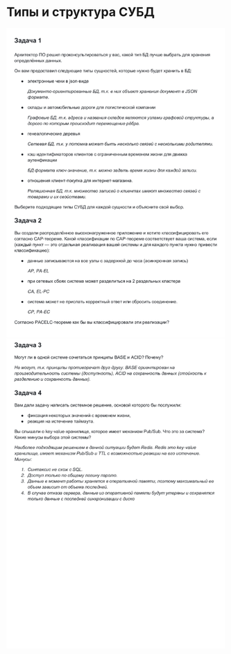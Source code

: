 # Типы и структура СУБД

![img](https://github.com/AzarnoyKir/06DB01/blob/bf7c4a126b8ec20a64f8dd69c97c17adc29d25c4/img/9dd8479a3d7875c69c122b57fefb3f99-0.jpg)
![img](https://github.com/AzarnoyKir/06DB01/blob/bf7c4a126b8ec20a64f8dd69c97c17adc29d25c4/img/9dd8479a3d7875c69c122b57fefb3f99-1.jpg)
